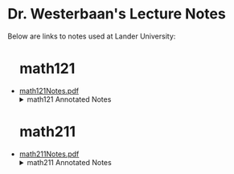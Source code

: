 <h1>Dr. Westerbaan's Lecture Notes</h1>

Below are links to notes used at Lander University:

<ul>
<h1> math121 </h1>

<li><a href="https://github.com/pwesterbaan/lander_lecture_notes/raw/main/math121Notes.pdf">math121Notes.pdf</a></li>

<details name="annotated_notes">
  <summary>math121 Annotated Notes</summary>

<ul>
<li><a href="https://github.com/pwesterbaan/lander_lecture_notes/raw/main/math121_NoteKeys/annotated_notes/mathApp_harshbarger_1p1_annotated.pdf">mathApp_harshbarger_1p1_annotated.pdf</a></li>

<li><a href="https://github.com/pwesterbaan/lander_lecture_notes/raw/main/math121_NoteKeys/annotated_notes/mathApp_harshbarger_1p3_annotated.pdf">mathApp_harshbarger_1p3_annotated.pdf</a></li>

<li><a href="https://github.com/pwesterbaan/lander_lecture_notes/raw/main/math121_NoteKeys/annotated_notes/mathApp_harshbarger_1p4_annotated.pdf">mathApp_harshbarger_1p4_annotated.pdf</a></li>

<li><a href="https://github.com/pwesterbaan/lander_lecture_notes/raw/main/math121_NoteKeys/annotated_notes/mathApp_harshbarger_1p5_annotated.pdf">mathApp_harshbarger_1p5_annotated.pdf</a></li>

<li><a href="https://github.com/pwesterbaan/lander_lecture_notes/raw/main/math121_NoteKeys/annotated_notes/mathApp_harshbarger_1p6_annotated.pdf">mathApp_harshbarger_1p6_annotated.pdf</a></li>

<li><a href="https://github.com/pwesterbaan/lander_lecture_notes/raw/main/math121_NoteKeys/annotated_notes/mathApp_harshbarger_4p1_annotated.pdf">mathApp_harshbarger_4p1_annotated.pdf</a></li>

<li><a href="https://github.com/pwesterbaan/lander_lecture_notes/raw/main/math121_NoteKeys/annotated_notes/mathApp_harshbarger_4p2_annotated.pdf">mathApp_harshbarger_4p2_annotated.pdf</a></li>

<li><a href="https://github.com/pwesterbaan/lander_lecture_notes/raw/main/math121_NoteKeys/annotated_notes/mathApp_harshbarger_5p1_annotated.pdf">mathApp_harshbarger_5p1_annotated.pdf</a></li>

</ul>
</details>


<h1> math211 </h1>

<li><a href="https://github.com/pwesterbaan/lander_lecture_notes/raw/main/math211Notes.pdf">math211Notes.pdf</a></li>

<details name="annotated_notes">
  <summary>math211 Annotated Notes</summary>

<ul>
<li><a href="https://github.com/pwesterbaan/lander_lecture_notes/raw/main/math211_NoteKeys/annotated_notes/math211Notes_1p1_annotated.pdf">math211Notes_1p1_annotated.pdf</a></li>

<li><a href="https://github.com/pwesterbaan/lander_lecture_notes/raw/main/math211_NoteKeys/annotated_notes/math211Notes_1p2_1p4_1p5_annotated.pdf">math211Notes_1p2_1p4_1p5_annotated.pdf</a></li>

<li><a href="https://github.com/pwesterbaan/lander_lecture_notes/raw/main/math211_NoteKeys/annotated_notes/math211Notes_2p1_2p2_2p3_annotated.pdf">math211Notes_2p1_2p2_2p3_annotated.pdf</a></li>

<li><a href="https://github.com/pwesterbaan/lander_lecture_notes/raw/main/math211_NoteKeys/annotated_notes/math211Notes_2p4_2p5_annotated.pdf">math211Notes_2p4_2p5_annotated.pdf</a></li>

<li><a href="https://github.com/pwesterbaan/lander_lecture_notes/raw/main/math211_NoteKeys/annotated_notes/math211Notes_3p1_annotated.pdf">math211Notes_3p1_annotated.pdf</a></li>

<li><a href="https://github.com/pwesterbaan/lander_lecture_notes/raw/main/math211_NoteKeys/annotated_notes/math211Notes_3p2_3p3_annotated.pdf">math211Notes_3p2_3p3_annotated.pdf</a></li>

<li><a href="https://github.com/pwesterbaan/lander_lecture_notes/raw/main/math211_NoteKeys/annotated_notes/math211Notes_3p4_3p5_annotated.pdf">math211Notes_3p4_3p5_annotated.pdf</a></li>

<li><a href="https://github.com/pwesterbaan/lander_lecture_notes/raw/main/math211_NoteKeys/annotated_notes/math211Notes_4p1_4p2_annotated.pdf">math211Notes_4p1_4p2_annotated.pdf</a></li>

<li><a href="https://github.com/pwesterbaan/lander_lecture_notes/raw/main/math211_NoteKeys/annotated_notes/math211Notes_4p3_4p4_annotated.pdf">math211Notes_4p3_4p4_annotated.pdf</a></li>

<li><a href="https://github.com/pwesterbaan/lander_lecture_notes/raw/main/math211_NoteKeys/annotated_notes/math211Notes_6p1_6p2_annotated.pdf">math211Notes_6p1_6p2_annotated.pdf</a></li>

<li><a href="https://github.com/pwesterbaan/lander_lecture_notes/raw/main/math211_NoteKeys/annotated_notes/math211Notes_7p1_7p2_7p3_annotated.pdf">math211Notes_7p1_7p2_7p3_annotated.pdf</a></li>

</ul>
</details>


</ul>